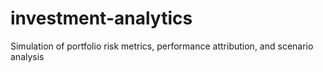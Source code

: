 # investment-analytics
Simulation of portfolio risk metrics, performance attribution, and scenario analysis
